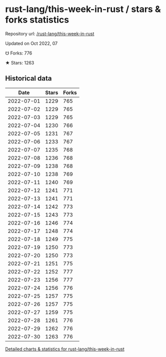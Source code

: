 # rust-lang/this-week-in-rust / stars & forks statistics

Repository url: [/rust-lang/this-week-in-rust](https://github.com/rust-lang/this-week-in-rust)

Updated on Oct 2022, 07

☋ Forks: 776

★ Stars: 1263

## Historical data
| Date | Stars | Forks |
|------|-------|-------|
| 2022-07-01 | 1229 | 765 | 
| 2022-07-02 | 1229 | 765 | 
| 2022-07-03 | 1229 | 765 | 
| 2022-07-04 | 1230 | 766 | 
| 2022-07-05 | 1231 | 767 | 
| 2022-07-06 | 1233 | 767 | 
| 2022-07-07 | 1235 | 768 | 
| 2022-07-08 | 1236 | 768 | 
| 2022-07-09 | 1238 | 768 | 
| 2022-07-10 | 1238 | 769 | 
| 2022-07-11 | 1240 | 769 | 
| 2022-07-12 | 1241 | 771 | 
| 2022-07-13 | 1241 | 771 | 
| 2022-07-14 | 1242 | 773 | 
| 2022-07-15 | 1243 | 773 | 
| 2022-07-16 | 1246 | 774 | 
| 2022-07-17 | 1248 | 774 | 
| 2022-07-18 | 1249 | 775 | 
| 2022-07-19 | 1250 | 773 | 
| 2022-07-20 | 1250 | 773 | 
| 2022-07-21 | 1251 | 775 | 
| 2022-07-22 | 1252 | 777 | 
| 2022-07-23 | 1256 | 777 | 
| 2022-07-24 | 1256 | 776 | 
| 2022-07-25 | 1257 | 775 | 
| 2022-07-26 | 1257 | 775 | 
| 2022-07-27 | 1259 | 775 | 
| 2022-07-28 | 1261 | 776 | 
| 2022-07-29 | 1262 | 776 | 
| 2022-07-30 | 1263 | 776 | 


[Detailed charts & statistics for rust-lang/this-week-in-rust](https://reviewgithub.com/rep/rust-lang/this-week-in-rust)
